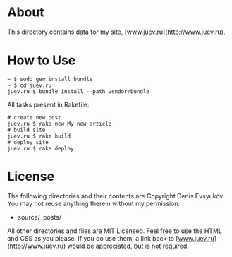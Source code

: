 # About

This directory contains data for my site, [www.juev.ru](http://www.juev.ru).

# How to Use

	~ $ sudo gem install bundle
	~ $ cd juev.ru
	juev.ru $ bundle install --path vendor/bundle

All tasks present in Rakefile:

	# create new post
	juev.ru $ rake new My new article
	# build site
	juev.ru $ rake build
	# deploy site
	juev.ru $ rake deploy	

# License

The following directories and their contents are Copyright Denis Evsyukov. You may not reuse anything therein without my permission:

* source/_posts/

All other directories and files are MIT Licensed. Feel free to use the HTML and CSS as you please. If you do use them, a link back to [www.juev.ru](http://www.juev.ru) would be appreciated, but is not required.